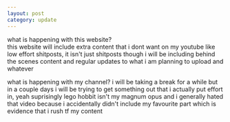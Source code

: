 ```yaml
---
layout: post
category: update
---
```


what is happening with this website?  
this website will include extra content that i dont want on my youtube like low effort shitposts, it isn't just shitposts though i will be including behind the scenes content and regular updates to what i am planning to upload and whatever  

what is happening with my channel?
i will be taking a break for a while but in a couple days i will be trying to get something out that i actually put effort in, yeah suprisingly lego hobbit isn't my magnum opus and i generally hated that video because i accidentally didn't include my favourite part which is evidence that i rush tf my content

